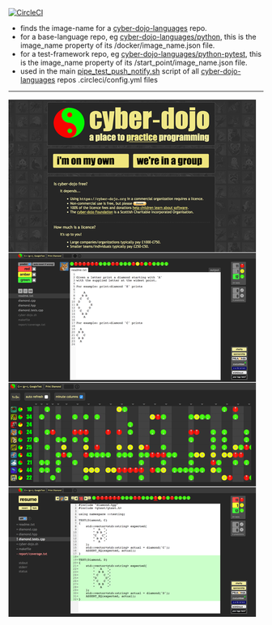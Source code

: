 
[![CircleCI](https://circleci.com/gh/cyber-dojo-languages/image_namer.svg?style=svg)](https://circleci.com/gh/cyber-dojo-languages/image_namer)

- finds the image-name for a [cyber-dojo-languages](https://github.com/cyber-dojo-languages) repo.
- for a base-language repo, eg [cyber-dojo-languages/python](https://github.com/cyber-dojo-languages/python), this is the image_name property of its /docker/image_name.json file.
- for a test-framework repo, eg [cyber-dojo-languages/python-pytest](https://github.com/cyber-dojo-languages/python-pytest), this is the image_name property of its /start_point/image_name.json file.
- used in the main [pipe_test_push_notify.sh](https://github.com/cyber-dojo-languages/image_builder/blob/master/build_test_push_notify.sh) script of all [cyber-dojo-languages](https://github.com/cyber-dojo-languages) repos .circleci/config.yml files

- - - -

![cyber-dojo.org home page](https://github.com/cyber-dojo/cyber-dojo/blob/master/shared/home_page_snapshot.png)
